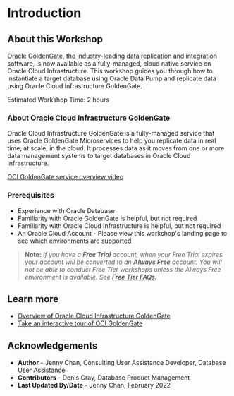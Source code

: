 # Introduction

## About this Workshop

Oracle GoldenGate, the industry-leading data replication and integration software, is now available as a fully-managed, cloud native service on Oracle Cloud Infrastructure. This workshop guides you through how to instantiate a target database using Oracle Data Pump and replicate data using Oracle Cloud Infrastructure GoldenGate.

Estimated Workshop Time: 2 hours

### About Oracle Cloud Infrastructure GoldenGate

Oracle Cloud Infrastructure GoldenGate is a fully-managed service that uses Oracle GoldenGate Microservices to help you replicate data in real time, at scale, in the cloud. It processes data as it moves from one or more data management systems to target databases in Oracle Cloud Infrastructure.

   [OCI GoldenGate service overview video](youtube:m4oloCyQJGM)

### Prerequisites

* Experience with Oracle Database
* Familiarity with Oracle GoldenGate is helpful, but not required
* Familiarity with Oracle Cloud Infrastructure is helpful, but not required
* An Oracle Cloud Account - Please view this workshop's landing page to see which environments are supported

> **Note:** *If you have a **Free Trial** account, when your Free Trial expires your account will be converted to an **Always Free** account. You will not be able to conduct Free Tier workshops unless the Always Free environment is available. See [Free Tier FAQs.](https://www.oracle.com/cloud/free/faq.html)*

## Learn more

* [Overview of Oracle Cloud Infrastructure GoldenGate](https://docs.oracle.com/cloud/paas/goldengate-service/using/overview-goldengate.html)
* [Take an interactive tour of OCI GoldenGate](https://apexapps.oracle.com/pls/apex/f?p=44785:112:0::::P112_CONTENT_ID:29986)

## Acknowledgements

* **Author** - Jenny Chan, Consulting User Assistance Developer, Database User Assistance
* **Contributors** -  Denis Gray, Database Product Management
* **Last Updated By/Date** - Jenny Chan, February 2022
